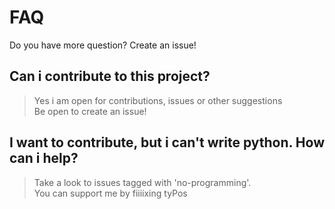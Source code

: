 # FAQ

Do you have more question? Create an issue!

## Can i contribute to this project?
> Yes i am open for contributions, issues or other suggestions<br>
> Be open to create an issue!

## I want to contribute, but i can't write python. How can i help?
> Take a look to issues tagged with 'no-programming'. <br>
> You can support me by fiiiixing tyPos

